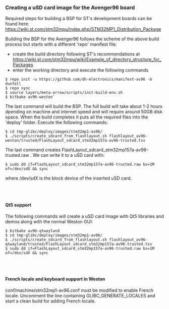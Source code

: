 ### Creating a uSD card image for the Avenger96 board
  
Required steps for building a BSP for ST's development boards can be found here:
https://wiki.st.com/stm32mpu/index.php/STM32MP1_Distribution_Package

Building the BSP for the Avenger96 follows the scheme of the above build process but starts with a different 'repo' manifest file:
- create the build directory following ST's recommendations at
        https://wiki.st.com/stm32mpu/wiki/Example_of_directory_structure_for_Packages
- enter the working directory and execute the following commands
```
$ repo init -u https://github.com/dh-electronics/manifest-av96 -b dunfell
$ repo sync
$ source layers/meta-arrow/scripts/init-build-env.sh
$ bitbake av96-weston`
```

The last command will build the BSP. The full build will take about 1-2 hours dpending on machine and internet speed and will require around 50GB disk space. When the build completes it puts all the required files into the 'deploy' folder. Execute the following commands:
```
$ cd tmp-glibc/deploy/images/stm32mp1-av96/
$ ./scripts/create_sdcard_from_flashlayout.sh flashlayout_av96-weston/trusted/FlashLayout_sdcard_stm32mp157a-av96-trusted.tsv
```

The last command creates FlashLayout_sdcard_stm32mp157a-av96-trusted.raw .
We can write it to a uSD card with:
```
$ sudo dd if=FlashLayout_sdcard_stm32mp157a-av96-trusted.raw bs=1M of=/dev/sdX && sync
```
where /dev/sdX is the block device of the inserted uSD card.

<br></br>
#### Qt5 support
The following commands will create a uSD card image with Qt5 libraries and demos along with the normal Weston GUI:
```
$ bitbake av96-qtwayland
$ cd tmp-glibc/deploy/images/stm32mp1-av96/
$ ./scripts/create_sdcard_from_flashlayout.sh flashlayout_av96-qtwayland/trusted/FlashLayout_sdcard_stm32mp157a-av96-trusted.tsv
$ sudo dd if=FlashLayout_sdcard_stm32mp157a-av96-trusted.raw bs=1M of=/dev/sdX && sync
```

<br></br>
#### French locale and keyboard support in Weston
conf/machine/stm32mp1-av96.conf must be modified to enable French locale. Uncomment the line containing GLIBC_GENERATE_LOCALES and start a clean build for adding French locale.


